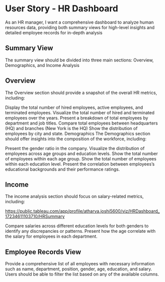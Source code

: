 # User Story - HR Dashboard
As an HR manager, I want a comprehensive dashboard to analyze human resources data, providing both summary views for high-level insights and detailed employee records for in-depth analysis

## Summary View

The summary view should be divided into three main sections: Overview, Demographics, and Income Analysis

## Overview
The Overview section should provide a snapshot of the overall HR metrics, including:

Display the total number of hired employees, active employees, and terminated employees.
Visualize the total number of hired and terminated employees over the years.
Present a breakdown of total employees by department and job titles.
Compare total employees between headquarters (HQ) and branches (New York is the HQ)
Show the distribution of employees by city and state.
Demographics
The Demographics section should offer insights into the composition of the workforce, including:

Present the gender ratio in the company.
Visualize the distribution of employees across age groups and education levels.
Show the total number of employees within each age group.
Show the total number of employees within each education level.
Present the correlation between employees’s educational backgrounds and their performance ratings.
## Income
The income analysis section should focus on salary-related metrics, including:

https://public.tableau.com/app/profile/atharva.joshi5600/viz/HRDashboard_17234611103710/HRSummary

Compare salaries across different education levels for both genders to identify any discrepancies or patterns.
Present how the age correlate with the salary for employees in each department.
## Employee Records View

Provide a comprehensive list of all employees with necessary information such as name, department, position, gender, age, education, and salary.
Users should be able to filter the list based on any of the available columns.
